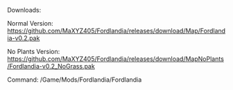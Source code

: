 Downloads:

Normal Version: https://github.com/MaXYZ405/Fordlandia/releases/download/Map/Fordlandia-v0.2.pak




No Plants Version: https://github.com/MaXYZ405/Fordlandia/releases/download/MapNoPlants/Fordlandia-v0.2_NoGrass.pak


Command: /Game/Mods/Fordlandia/Fordlandia
